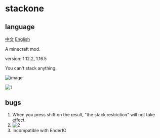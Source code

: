 # stackone

## language
[中文](README_zh.md)
[English](README.md)

A minecraft mod.

version: 1.12.2, 1.16.5

You can't stack anything.

![image](https://user-images.githubusercontent.com/63326494/163698038-fb59d9f3-efa4-490a-a458-c17b7b80d637.png)

![1](https://user-images.githubusercontent.com/63326494/163699035-1ac9eee5-c703-4aec-ba41-a4fd6b739cd4.gif)


## bugs
1. When you press shift on the result, "the stack restriction" will not take effect.
2. ![2](https://user-images.githubusercontent.com/63326494/163699044-4375f070-8b36-4064-b4ea-de645fb1d508.gif)
3. Incompatible with EnderIO
